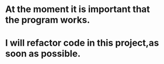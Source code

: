 # At the moment it is important that the program works.
# I will refactor code in this project,as soon as possible.
